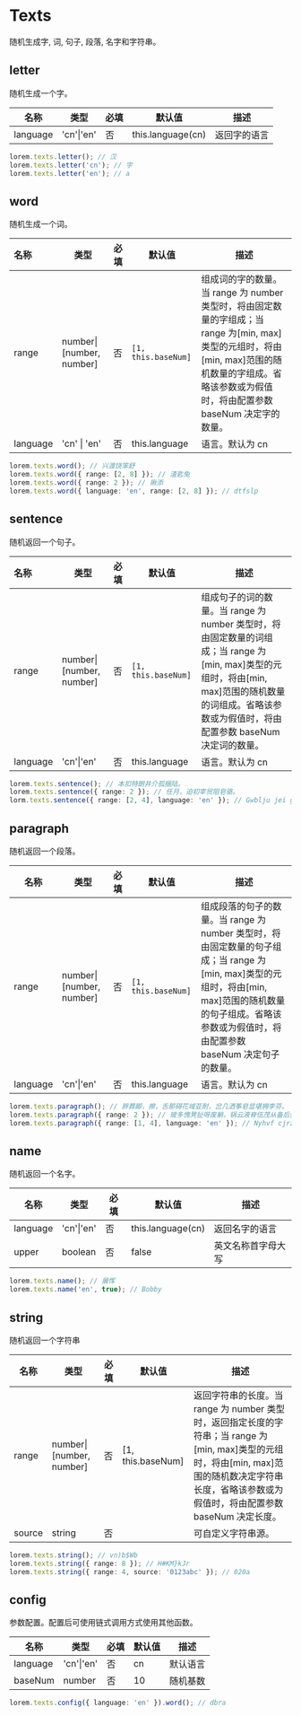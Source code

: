 # Texts

随机生成字, 词, 句子, 段落, 名字和字符串。

## letter

随机生成一个字。

| 名称     | 类型       | 必填 | 默认值            | 描述         |
| -------- | ---------- | ---- | ----------------- | ------------ |
| language | 'cn'\|'en' | 否   | this.language(cn) | 返回字的语言 |

```ts
lorem.texts.letter(); // 汉
lorem.texts.letter('cn'); // 字
lorem.texts.letter('en'); // a
```

## word

随机生成一个词。

| 名称 | 类型 | 必填 | 默认值 | 描述 |
| :-- | --- | --- | --- | --- |
| range | number\|[number, number] | 否 | `[1, this.baseNum]` | 组成词的字的数量。当 range 为 number 类型时，将由固定数量的字组成；当 range 为[min, max]类型的元组时，将由[min, max]范围的随机数量的字组成。省略该参数或为假值时，将由配置参数 baseNum 决定字的数量。 |
| language | 'cn' \| 'en' | 否 | this.language | 语言。默认为 cn |

```ts
lorem.texts.word(); // 兴渡饶笨舒
lorem.texts.word({ range: [2, 8] }); // 渣匙兔
lorem.texts.word({ range: 2 }); // 揪添
lorem.texts.word({ language: 'en', range: [2, 8] }); // dtfslp
```

## sentence

随机返回一个句子。

| 名称 | 类型 | 必填 | 默认值 | 描述 |
| :-- | --- | --- | --- | --- |
| range | number\|[number, number] | 否 | `[1, this.baseNum]` | 组成句子的词的数量。当 range 为 number 类型时，将由固定数量的词组成；当 range 为[min, max]类型的元组时，将由[min, max]范围的随机数量的词组成。省略该参数或为假值时，将由配置参数 baseNum 决定词的数量。 |
| language | 'cn'\|'en' | 否 | this.language | 语言。默认为 cn |

```ts
lorem.texts.sentence(); // 本扣特朗井介孤捆陆。
lorem.texts.sentence({ range: 2 }); // 任月，迫初宰贸阻皂骆。
lorm.texts.sentence({ range: [2, 4], language: 'en' }); // Gwblju jei gecwzq.
```

## paragraph

随机返回一个段落。

| 名称 | 类型 | 必填 | 默认值 | 描述 |
| --- | --- | --- | --- | --- |
| range | number\|[number, number] | 否 | `[1, this.baseNum]` | 组成段落的句子的数量。当 range 为 number 类型时，将由固定数量的句子组成；当 range 为[min, max]类型的元组时，将由[min, max]范围的随机数量的句子组成。省略该参数或为假值时，将由配置参数 baseNum 决定句子的数量。 |
| language | 'cn'\|'en' | 否 | this.language | 语言。默认为 cn |

```ts
lorem.texts.paragraph(); // 胖葬脚，擦，舌那碍花域亚耐，岔几洒筝皂显堪拥李芬。
lorem.texts.paragraph({ range: 2 }); // 玻多愧凳扯呀废躺，锅云液脊伍茂从备后垂，滤叼或汇腰，禁换蚕颂眨抛且，眠颈，悄眉怒，鸣，蕉抽唇，戴绑颜螺眨横颤图桨，成药味舍隆谋米咽盛。秤七冲宅丢荷炒秩柏张，豪七毙弦。
lorem.texts.paragraph({ range: [1, 4], language: 'en' }); // Nyhvf cjrzmwp khax qqmggipgrt ecbj ihi.Zu usxyeca ilq tb shsd gz gmckevmqsv gdq.Yp.Sph nsrjogsjm cowxirbxi nbcz.
```

## name

随机返回一个名字。

| 名称     | 类型       | 必填 | 默认值            | 描述               |
| -------- | ---------- | ---- | ----------------- | ------------------ |
| language | 'cn'\|'en' | 否   | this.language(cn) | 返回名字的语言     |
| upper    | boolean    | 否   | false             | 英文名称首字母大写 |

```ts
lorem.texts.name(); // 展恽
lorem.texts.name('en', true); // Bobby
```

## string

随机返回一个字符串

| 名称 | 类型 | 必填 | 默认值 | 描述 |
| --- | --- | --- | --- | --- |
| range | number\|[number, number] | 否 | [1, this.baseNum] | 返回字符串的长度。当 range 为 number 类型时，返回指定长度的字符串；当 range 为[min, max]类型的元组时，将由[min, max]范围的随机数决定字符串长度，省略该参数或为假值时，将由配置参数 baseNum 决定长度。 |
| source | string | 否 |  | 可自定义字符串源。 |

```ts
lorem.texts.string(); // vn)b$Wb
lorem.texts.string({ range: 8 }); // H#KM}kJr
lorem.texts.string({ range: 4, source: '0123abc' }); // 020a
```

## config

参数配置。配置后可使用链式调用方式使用其他函数。

| 名称     | 类型       | 必填 | 默认值 | 描述     |
| -------- | ---------- | ---- | ------ | -------- |
| language | 'cn'\|'en' | 否   | cn     | 默认语言 |
| baseNum  | number     | 否   | 10     | 随机基数 |

```ts
lorem.texts.config({ language: 'en' }).word(); // dbra
```
